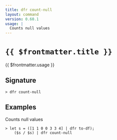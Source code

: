 ```yaml
---
title: dfr count-null
layout: command
version: 0.60.1
usage: |
  Counts null values
---
```


# `{{ $frontmatter.title }}`

<div style='white-space: pre-wrap;'>{{ $frontmatter.usage }}</div>

## Signature

```> dfr count-null ```

## Examples

Counts null values
```shell
> let s = ([1 1 0 0 3 3 4] | dfr to-df);
    ($s / $s) | dfr count-null
```
